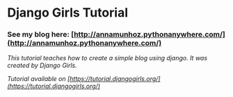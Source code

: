 # Django Girls Tutorial

### See my blog here: [http://annamunhoz.pythonanywhere.com/](http://annamunhoz.pythonanywhere.com/)

*This tutorial teaches how to create a simple blog using django. It was created by Django Girls.*

*Tutorial available on [https://tutorial.djangogirls.org/](https://tutorial.djangogirls.org/)*
